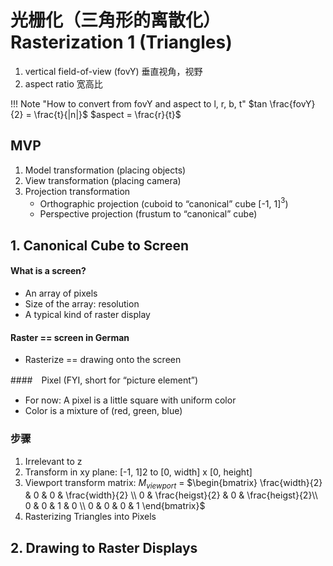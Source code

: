 # 光栅化（三角形的离散化） Rasterization 1 (Triangles)
1. vertical field-of-view (fovY) 垂直视角，视野
2. aspect ratio 宽高比

!!! Note "How to convert from fovY and aspect to l, r, b, t"
    $tan \frac{fovY}{2} = \frac{t}{|n|}$
    $aspect = \frac{r}{t}$

## MVP
1. Model transformation (placing objects)
2. View transformation (placing camera)
3. Projection transformation
    - Orthographic projection (cuboid to “canonical” cube [-1, 1]$^3$)
    - Perspective projection (frustum to “canonical” cube)

## 1. Canonical Cube to Screen
#### What is a screen?
- An array of pixels
- Size of the array: resolution
- A typical kind of raster display 

#### Raster == screen in German
- Rasterize == drawing onto the screen

####　Pixel (FYI, short for “picture element”)
- For now: A pixel is a little square with uniform color
- Color is a mixture of (red, green, blue)

### 步骤
1. Irrelevant to z
2. Transform in xy plane: [-1, 1]2 to [0, width] x [0, height]
3. Viewport transform matrix:
$M_{viewport}$ = $\begin{bmatrix} \frac{width}{2} & 0 & 0 & \frac{width}{2} \\ 0 & \frac{heigst}{2} & 0 & \frac{heigst}{2}\\ 0 & 0 & 1 & 0 \\ 0 & 0 & 0 & 1 \end{bmatrix}$
4. Rasterizing Triangles into Pixels

## 2. Drawing to Raster Displays